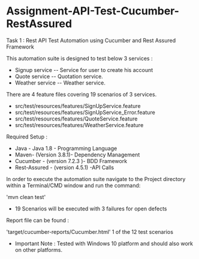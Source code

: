 # Assignment-API-Test-Cucumber-RestAssured
Task 1 : Rest API Test Automation using Cucumber and Rest Assured Framework

This automation suite is designed to test below 3 services : 

- Signup service -- Service for user to create his account
- Quote service -- Quotation service.
- Weather service -- Weather service.

There are 4 feature files covering 19 scenarios of 3 services.

* src/test/resources/features/SignUpService.feature
* src/test/resources/features/SignUpService_Error.feature
* src/test/resources/features/QuoteService.feature
* src/test/resources/features/WeatherService.feature
 
Required Setup :

* Java - Java 1.8 - Programming Language
* Maven- (Version 3.8.1)- Dependency Management
* Cucumber - (version 7.2.3 )- BDD Framework
* Rest-Assured - (version 4.5.1) -API Calls

In order to execute the automation suite navigate to the Project directory within a Terminal/CMD window and run the command:

'mvn clean test'

* 19 Scenarios will be executed with 3 failures for open defects 

Report file can be found : 

'target/cucumber-reports/Cucumber.html' 1 of the 12 test scenarios

* Important Note : Tested with Windows 10 platform and should also work on other platforms.
